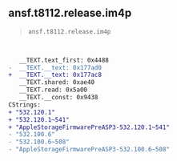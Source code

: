 ## ansf.t8112.release.im4p

> `ansf.t8112.release.im4p`

```diff

 
   __TEXT.text_first: 0x4488
-  __TEXT.__text: 0x177ad0
+  __TEXT.__text: 0x177ac8
   __TEXT.shared: 0xae40
   __TEXT.read: 0x5a00
   __TEXT.__const: 0x9438
CStrings:
+ "532.120.1"
+ "532.120.1~541"
+ "AppleStorageFirmwarePreASP3-532.120.1~541"
- "532.100.6"
- "532.100.6~508"
- "AppleStorageFirmwarePreASP3-532.100.6~508"

```

